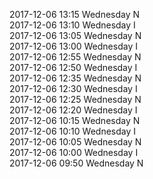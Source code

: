 2017-12-06 13:15 Wednesday  N  
2017-12-06 13:10 Wednesday  I  
2017-12-06 13:05 Wednesday  N  
2017-12-06 13:00 Wednesday  I  
2017-12-06 12:55 Wednesday  N  
2017-12-06 12:50 Wednesday  I  
2017-12-06 12:35 Wednesday  N  
2017-12-06 12:30 Wednesday  I  
2017-12-06 12:25 Wednesday  N  
2017-12-06 12:20 Wednesday  I  
2017-12-06 10:15 Wednesday  N  
2017-12-06 10:10 Wednesday  I  
2017-12-06 10:05 Wednesday  N  
2017-12-06 10:00 Wednesday  I  
2017-12-06 09:50 Wednesday  N  
